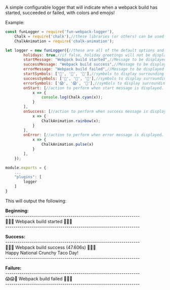 A simple configurable logger that will indicate when a webpack build has started, succeeded or failed, with colors and emojis!


Example: 

```javascript
const funLogger = require('fun-webpack-logger'),
	Chalk = require('chalk'),//these libraries (or others) can be used to color the output however you like with custom options below
    ChalkAnimation = require('chalk-animation');

let logger = new funLogger({//these are all of the default options and their values.
        holidays: true,//if false, holiday greetings will not be displayed in the success output
        startMessage: "Webpack build started",//Message to be displayed when a build begins
        successMessage: "Webpack build success",//Message to be displayed when a build succeeds
        errorMessage: "Webpack build failed",//Message to be displayed when a build fails
        startSymbols: ['🙏', '🙏', '🍩'],//symbols to display surrounding the start message
        successSymbols: ['💯', '🙌', '🎉'],//symbols to display surrounding the success message
        errorSymbols: ['😱', '😱', '💩'],//symbols to display surrounding the error message
        onStart: [//action to perform when start message is displayed.  Multiple can be included in the array.  If this is populated, the default behavior will not be performed.
            x => {
                console.log(Chalk.cyan(x));
            }
        ],
        onSuccess: [//action to perform when success message is displayed.  Multiple can be included in the array.  If this is populated, the default behavior will not be performed.
            x => {
                ChalkAnimation.rainbow(x);
            }
        ],
        onError: [//action to perform when error message is displayed.  Multiple can be included in the array.  If this is populated, the default behavior will not be performed.
            x => {
                ChalkAnimation.pulse(x)
            }
        ],
    });

module.exports = {
	...
	"plugins": [
		logger
	]
}
```

This will output the following:

**Beginning:**  
\-\-\-\-\-\-\-\-\-\-\-\-\-\-\-\-\-\-\-\-\-\-\-\-\-\-\-\-\-\-\-\-\-\-\-\-\-\-\-\-\-\-\-\-\-\-\-\-\-\-\-\-\-\-\-\-\-\-\-\-\-\-\-\-\-\-  
                🙏🙏🍩   Webpack build started 🍩🙏🙏  
\-\-\-\-\-\-\-\-\-\-\-\-\-\-\-\-\-\-\-\-\-\-\-\-\-\-\-\-\-\-\-\-\-\-\-\-\-\-\-\-\-\-\-\-\-\-\-\-\-\-\-\-\-\-\-\-\-\-\-\-\-\-\-\-\-\-  
  
**Success:**  
\-\-\-\-\-\-\-\-\-\-\-\-\-\-\-\-\-\-\-\-\-\-\-\-\-\-\-\-\-\-\-\-\-\-\-\-\-\-\-\-\-\-\-\-\-\-\-\-\-\-\-\-\-\-\-\-\-\-\-\-\-\-\-\-\-\-  
           💯🙌🎉   Webpack build success (47.606s) 🎉🙌💯  
                  Happy National Crunchy Taco Day!  
\-\-\-\-\-\-\-\-\-\-\-\-\-\-\-\-\-\-\-\-\-\-\-\-\-\-\-\-\-\-\-\-\-\-\-\-\-\-\-\-\-\-\-\-\-\-\-\-\-\-\-\-\-\-\-\-\-\-\-\-\-\-\-\-\-\-  
  
**Failure:**  
\-\-\-\-\-\-\-\-\-\-\-\-\-\-\-\-\-\-\-\-\-\-\-\-\-\-\-\-\-\-\-\-\-\-\-\-\-\-\-\-\-\-\-\-\-\-\-\-\-\-\-\-\-\-\-\-\-\-\-\-\-\-\-\-\-\-  
                😱😱💩   Webpack build failed 💩😱😱  
\-\-\-\-\-\-\-\-\-\-\-\-\-\-\-\-\-\-\-\-\-\-\-\-\-\-\-\-\-\-\-\-\-\-\-\-\-\-\-\-\-\-\-\-\-\-\-\-\-\-\-\-\-\-\-\-\-\-\-\-\-\-\-\-\-\-  